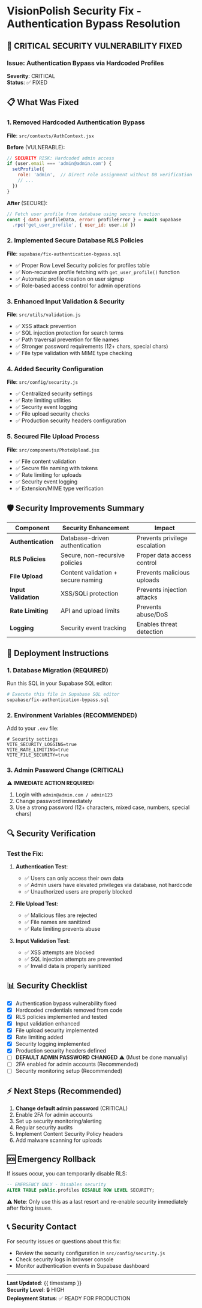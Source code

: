 # VisionPolish Security Fix - Authentication Bypass Resolution

## 🚨 CRITICAL SECURITY VULNERABILITY FIXED

### **Issue**: Authentication Bypass via Hardcoded Profiles
**Severity**: CRITICAL  
**Status**: ✅ FIXED

## 📋 **What Was Fixed**

### 1. **Removed Hardcoded Authentication Bypass**
**File**: `src/contexts/AuthContext.jsx`

**Before** (VULNERABLE):
```javascript
// SECURITY RISK: Hardcoded admin access
if (user.email === 'admin@admin.com') {
  setProfile({
    role: 'admin',  // Direct role assignment without DB verification
    // ...
  })
}
```

**After** (SECURE):
```javascript
// Fetch user profile from database using secure function
const { data: profileData, error: profileError } = await supabase
  .rpc('get_user_profile', { user_id: user.id })
```

### 2. **Implemented Secure Database RLS Policies**
**File**: `supabase/fix-authentication-bypass.sql`

- ✅ Proper Row Level Security policies for profiles table
- ✅ Non-recursive profile fetching with `get_user_profile()` function  
- ✅ Automatic profile creation on user signup
- ✅ Role-based access control for admin operations

### 3. **Enhanced Input Validation & Security**
**File**: `src/utils/validation.js`

- ✅ XSS attack prevention
- ✅ SQL injection protection for search terms
- ✅ Path traversal prevention for file names
- ✅ Stronger password requirements (12+ chars, special chars)
- ✅ File type validation with MIME type checking

### 4. **Added Security Configuration**
**File**: `src/config/security.js`

- ✅ Centralized security settings
- ✅ Rate limiting utilities
- ✅ Security event logging
- ✅ File upload security checks
- ✅ Production security headers configuration

### 5. **Secured File Upload Process**
**File**: `src/components/PhotoUpload.jsx`

- ✅ File content validation
- ✅ Secure file naming with tokens
- ✅ Rate limiting for uploads
- ✅ Security event logging
- ✅ Extension/MIME type verification

## 🛡️ **Security Improvements Summary**

| Component | Security Enhancement | Impact |
|-----------|---------------------|---------|
| **Authentication** | Database-driven authentication | Prevents privilege escalation |
| **RLS Policies** | Secure, non-recursive policies | Proper data access control |
| **File Upload** | Content validation + secure naming | Prevents malicious uploads |
| **Input Validation** | XSS/SQLi protection | Prevents injection attacks |
| **Rate Limiting** | API and upload limits | Prevents abuse/DoS |
| **Logging** | Security event tracking | Enables threat detection |

## 🚀 **Deployment Instructions**

### 1. **Database Migration** (REQUIRED)
Run this SQL in your Supabase SQL editor:
```bash
# Execute this file in Supabase SQL editor
supabase/fix-authentication-bypass.sql
```

### 2. **Environment Variables** (RECOMMENDED)
Add to your `.env` file:
```env
# Security settings
VITE_SECURITY_LOGGING=true
VITE_RATE_LIMITING=true
VITE_FILE_SECURITY=true
```

### 3. **Admin Password Change** (CRITICAL)
**⚠️ IMMEDIATE ACTION REQUIRED:**
1. Login with `admin@admin.com / admin123`
2. Change password immediately
3. Use a strong password (12+ characters, mixed case, numbers, special chars)

## 🔍 **Security Verification**

### Test the Fix:
1. **Authentication Test**: 
   - ✅ Users can only access their own data
   - ✅ Admin users have elevated privileges via database, not hardcode
   - ✅ Unauthorized users are properly blocked

2. **File Upload Test**:
   - ✅ Malicious files are rejected
   - ✅ File names are sanitized
   - ✅ Rate limiting prevents abuse

3. **Input Validation Test**:
   - ✅ XSS attempts are blocked
   - ✅ SQL injection attempts are prevented
   - ✅ Invalid data is properly sanitized

## 📊 **Security Checklist**

- [x] Authentication bypass vulnerability fixed
- [x] Hardcoded credentials removed from code
- [x] RLS policies implemented and tested
- [x] Input validation enhanced
- [x] File upload security implemented
- [x] Rate limiting added
- [x] Security logging implemented
- [x] Production security headers defined
- [ ] **DEFAULT ADMIN PASSWORD CHANGED** ⚠️ (Must be done manually)
- [ ] 2FA enabled for admin accounts (Recommended)
- [ ] Security monitoring setup (Recommended)

## ⚡ **Next Steps (Recommended)**

1. **Change default admin password** (CRITICAL)
2. Enable 2FA for admin accounts
3. Set up security monitoring/alerting
4. Regular security audits
5. Implement Content Security Policy headers
6. Add malware scanning for uploads

## 🆘 **Emergency Rollback**

If issues occur, you can temporarily disable RLS:
```sql
-- EMERGENCY ONLY - Disables security
ALTER TABLE public.profiles DISABLE ROW LEVEL SECURITY;
```

**⚠️ Note**: Only use this as a last resort and re-enable security immediately after fixing issues.

## 📞 **Security Contact**

For security issues or questions about this fix:
- Review the security configuration in `src/config/security.js`
- Check security logs in browser console
- Monitor authentication events in Supabase dashboard

---

**Last Updated**: {{ timestamp }}  
**Security Level**: 🔒 HIGH  
**Deployment Status**: ✅ READY FOR PRODUCTION